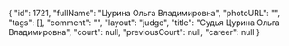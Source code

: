 {
    "id": 1721,
    "fullName": "Цурина Ольга Владимировна",
    "photoURL": "",
    "tags": [],
    "comment": "",
    "layout": "judge",
    "title": "Судья Цурина Ольга Владимировна",
    "court": null,
    "previousCourt": null,
    "career": null
}